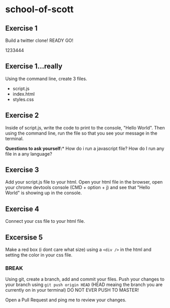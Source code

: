 # school-of-scott

## Exercise 1

Build a twitter clone! READY GO!

1233444

## Exercise 1...really

Using the command line, create 3 files.
- script.js
- index.html
- styles.css

## Exercise 2

Inside of script.js, write the code to print to the console, "Hello World". Then using the command line, run the file so that you see your message in the terminal.

**Questions to ask yourself:*** How do i run a javascript file? How do I run any file in a any language?

## Exercise 3

Add your script.js file to your html. Open your html file in the browser, open your chrome devtools console (CMD + option + j) and see that "Hello World" is showing up in the console.

## Exercise 4

Connect your css file to your html file. 

## Excersise 5

Make a red box (i dont care what size) using a `<div />` in the html and setting the color in your css file.

### BREAK

Using git, create a branch, add and commit your files. Push your changes to your branch using `git push origin HEAD` (HEAD meaing the branch you are currently on in your terminal) DO NOT EVER PUSH TO MASTER! 

Open a Pull Request and ping me to review your changes.



